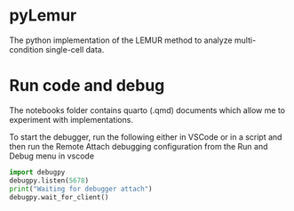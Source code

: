 # pyLemur

The python implementation of the LEMUR method to analyze multi-condition single-cell data.


# Run code and debug

The notebooks folder contains quarto (.qmd) documents which allow me to experiment with implementations.

To start the debugger, run the following either in VSCode or in a script and then run the Remote Attach debugging
configuration from the Run and Debug menu in vscode

```python
import debugpy
debugpy.listen(5678)
print("Waiting for debugger attach")
debugpy.wait_for_client()
```
